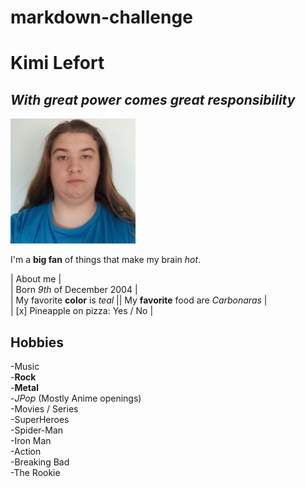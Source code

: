 # markdown-challenge

# Kimi Lefort

## *With great power comes great responsibility*

![My beautiful face (jk)](KimiLefortPic.jpeg)

I'm a **big fan** of things that make my brain *hot*.

| About me |  
| Born *9th* of December 2004 |  
| My favorite **color** is *teal* || My **favorite** food are *Carbonaras* |  
| [x] Pineapple on pizza: Yes / No |  

## Hobbies

-Music  
    -**Rock**  
    -**Metal**  
    -*JPop* (Mostly Anime openings)  
-Movies / Series  
    -SuperHeroes  
        -Spider-Man  
        -Iron Man  
    -Action  
        -Breaking Bad  
        -The Rookie  
